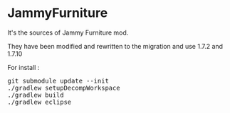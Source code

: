 JammyFurniture
==============

It's the sources of Jammy Furniture mod.

They have been modified and rewritten to the migration and use 1.7.2 and 1.7.10
 
 
For install :

<pre>
git submodule update --init
./gradlew setupDecompWorkspace
./gradlew build
./gradlew eclipse
<pre>
